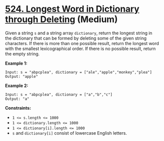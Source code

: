 # [524. Longest Word in Dictionary through Deleting][link] (Medium)

[link]: https://leetcode.com/problems/longest-word-in-dictionary-through-deleting/

Given a string `s` and a string array `dictionary`, return the longest string in the dictionary that
can be formed by deleting some of the given string characters. If there is more than one possible
result, return the longest word with the smallest lexicographical order. If there is no possible
result, return the empty string.

**Example 1:**

```
Input: s = "abpcplea", dictionary = ["ale","apple","monkey","plea"]
Output: "apple"
```

**Example 2:**

```
Input: s = "abpcplea", dictionary = ["a","b","c"]
Output: "a"
```

**Constraints:**

- `1 <= s.length <= 1000`
- `1 <= dictionary.length <= 1000`
- `1 <= dictionary[i].length <= 1000`
- `s` and `dictionary[i]` consist of lowercase English letters.
